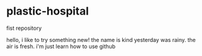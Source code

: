 # plastic-hospital
fist repository 

hello, i like to try something new!
the name is kind
yesterday was rainy.
the air is fresh.
i'm just learn how to use github
